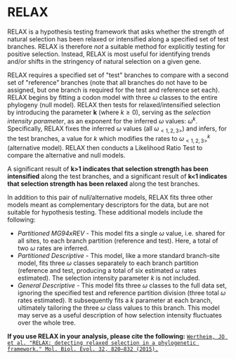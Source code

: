 # RELAX

RELAX is a hypothesis testing framework that asks whether the strength of natural selection has been relaxed or intensified along a specified set of test branches. RELAX is therefore _not_ a suitable method for explicitly testing for positive selection. Instead, RELAX is most useful for identifying trends and/or shifts in the stringency of natural selection on a given gene.

RELAX requires a specified set of "test" branches to compare with a second set of "reference" branches (note that all branches do not have to be assigned, but one branch is required for the test and reference set each). RELAX begins by fitting a codon model with three $\omega$ classes to the entire phylogeny (null model). RELAX then tests for relaxed/intensified selection by introducing the parameter **k** (where $k \geq 0$), serving as the _selection intensity parameter_, as an exponent for the inferred $\omega$ values: $\omega^k$. Specifically, RELAX fixes the inferred $\omega$ values (all $\omega_{<1,2,3>}$) and infers, for the test branches, a value for _k_ which modifies the rates to $\omega_{<1,2,3>}^k$ (alternative model). RELAX then conducts a Likelihood Ratio Test to compare the alternative and null models.

A significant result of **k>1 indicates that selection strength has been intensified** along the test branches, and a significant result of **k<1 indicates that selection strength has been relaxed** along the test branches.

In addition to this pair of null/alternative models, RELAX fits three other models meant as complementary descriptors for the data, but are not suitable for hypothesis testing. These additional models include the following:

- _Partitioned MG94xREV_ - This model fits a single $\omega$ value, i.e. shared for all sites, to each branch partition (reference and test). Here, a total of two $\omega$ rates are inferred.
- _Partitioned Descriptive_ - This model, like a more standard branch-site model, fits three $\omega$ classes separately to each branch partition (reference and test, producing a total of six estimated $\omega$ rates estimated). The selection intensity parameter _k_ is not included.
- _General Descriptive_ - This model fits three $\omega$ classes to the full data set, ignoring the specified test and reference partition division (three total $\omega$ rates estimated). It subsequently fits a _k_ parameter at each branch, ultimately tailoring the three $\omega$ class values to this branch. This model may serve as a useful description of how selection intensity fluctuates over the whole tree.

**If you use RELAX in your analysis, please cite the following:** [`Wertheim, JO et al. "RELAX: detecting relaxed selection in a phylogenetic framework." Mol. Biol. Evol. 32, 820–832 (2015).`](https://doi.org/10.1093/molbev/msu400)

